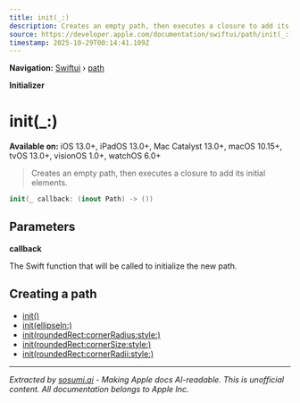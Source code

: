 ```yaml
---
title: init(_:)
description: Creates an empty path, then executes a closure to add its initial elements.
source: https://developer.apple.com/documentation/swiftui/path/init(_:)
timestamp: 2025-10-29T00:14:41.109Z
---
```


**Navigation:** [Swiftui](/documentation/swiftui) › [path](/documentation/swiftui/path)

**Initializer**

# init(_:)

**Available on:** iOS 13.0+, iPadOS 13.0+, Mac Catalyst 13.0+, macOS 10.15+, tvOS 13.0+, visionOS 1.0+, watchOS 6.0+

> Creates an empty path, then executes a closure to add its initial elements.

```swift
init(_ callback: (inout Path) -> ())
```

## Parameters

**callback**

The Swift function that will be called to initialize the new path.



## Creating a path

- [init()](/documentation/swiftui/path/init())
- [init(ellipseIn:)](/documentation/swiftui/path/init(ellipsein:))
- [init(roundedRect:cornerRadius:style:)](/documentation/swiftui/path/init(roundedrect:cornerradius:style:))
- [init(roundedRect:cornerSize:style:)](/documentation/swiftui/path/init(roundedrect:cornersize:style:))
- [init(roundedRect:cornerRadii:style:)](/documentation/swiftui/path/init(roundedrect:cornerradii:style:))

---

*Extracted by [sosumi.ai](https://sosumi.ai) - Making Apple docs AI-readable.*
*This is unofficial content. All documentation belongs to Apple Inc.*
